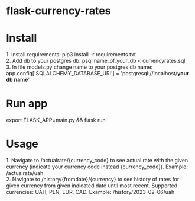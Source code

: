 # flask-currency-rates
<h1>Install</h1>
1. Install requirements: pip3 install -r requirements.txt<br>
2. Add db to your postgres db: psql name_of_your_db < currencyrates.sql<br>
3. In file models.py change name to your postgres db name: <br>
app.config['SQLALCHEMY_DATABASE_URI'] = 'postgresql://localhost/<b>your db name</b>'<br>

<h1>Run app</h1>
export FLASK_APP=main.py && flask run<br>

<h1>Usage</h1>
1. Navigate to /actualrate/{currency_code} to see actual rate with the given currency (indicate your currency code instead {currency_code}). Example: /actualrate/uah<br>
2. Navigate to /history/{fromdate}/{currency} to see history of rates for given currency from given indicated date until most recent. Supported currencies: UAH, PLN, EUR, CAD. Example: /history/2023-02-06/uah<br>


